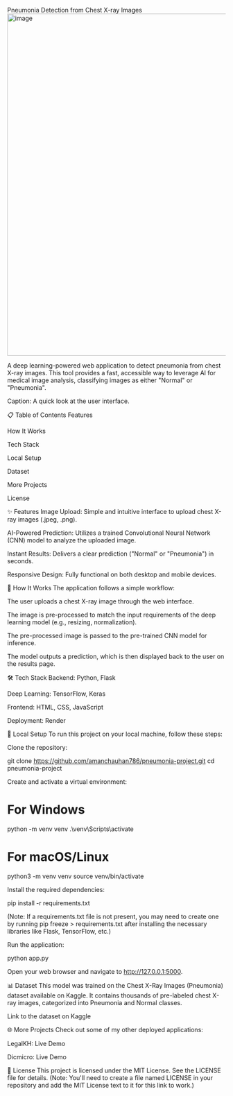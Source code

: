Pneumonia Detection from Chest X-ray Images
<img width="1318" height="789" alt="image" src="https://github.com/user-attachments/assets/37137b16-584f-4b17-b750-be567b3d513a" />

A deep learning-powered web application to detect pneumonia from chest X-ray images. This tool provides a fast, accessible way to leverage AI for medical image analysis, classifying images as either "Normal" or "Pneumonia".

<!--
IMPORTANT: Add a screenshot or a GIF of your application here!
It makes a huge difference. You can drag and drop the image into the README editor on GitHub.
-->

Caption: A quick look at the user interface.

📋 Table of Contents
Features

How It Works

Tech Stack

Local Setup

Dataset

More Projects

License

✨ Features
Image Upload: Simple and intuitive interface to upload chest X-ray images (.jpeg, .png).

AI-Powered Prediction: Utilizes a trained Convolutional Neural Network (CNN) model to analyze the uploaded image.

Instant Results: Delivers a clear prediction ("Normal" or "Pneumonia") in seconds.

Responsive Design: Fully functional on both desktop and mobile devices.

🧠 How It Works
The application follows a simple workflow:

The user uploads a chest X-ray image through the web interface.

The image is pre-processed to match the input requirements of the deep learning model (e.g., resizing, normalization).

The pre-processed image is passed to the pre-trained CNN model for inference.

The model outputs a prediction, which is then displayed back to the user on the results page.

🛠️ Tech Stack
Backend: Python, Flask

Deep Learning: TensorFlow, Keras

Frontend: HTML, CSS, JavaScript

Deployment: Render

🚀 Local Setup
To run this project on your local machine, follow these steps:

Clone the repository:

git clone https://github.com/amanchauhan786/pneumonia-project.git
cd pneumonia-project

Create and activate a virtual environment:

# For Windows
python -m venv venv
.\venv\Scripts\activate

# For macOS/Linux
python3 -m venv venv
source venv/bin/activate

Install the required dependencies:

pip install -r requirements.txt

(Note: If a requirements.txt file is not present, you may need to create one by running pip freeze > requirements.txt after installing the necessary libraries like Flask, TensorFlow, etc.)

Run the application:

python app.py

Open your web browser and navigate to http://127.0.0.1:5000.

📊 Dataset
This model was trained on the Chest X-Ray Images (Pneumonia) dataset available on Kaggle. It contains thousands of pre-labeled chest X-ray images, categorized into Pneumonia and Normal classes.

Link to the dataset on Kaggle

🌐 More Projects
Check out some of my other deployed applications:

LegalKH: Live Demo

Dicmicro: Live Demo

📄 License
This project is licensed under the MIT License. See the LICENSE file for details.
(Note: You'll need to create a file named LICENSE in your repository and add the MIT License text to it for this link to work.)

